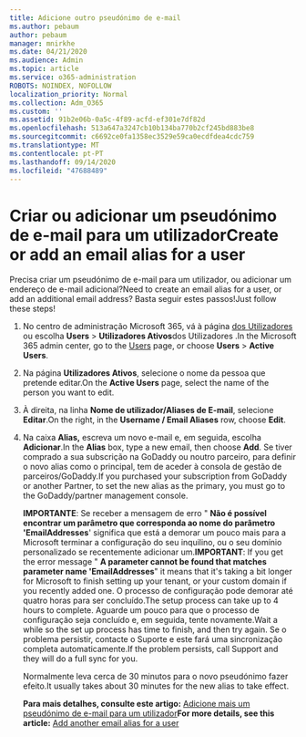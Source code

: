 ```yaml
---
title: Adicione outro pseudónimo de e-mail
ms.author: pebaum
author: pebaum
manager: mnirkhe
ms.date: 04/21/2020
ms.audience: Admin
ms.topic: article
ms.service: o365-administration
ROBOTS: NOINDEX, NOFOLLOW
localization_priority: Normal
ms.collection: Adm_O365
ms.custom: ''
ms.assetid: 91b2e06b-0a5c-4f89-acfd-ef301e7df82d
ms.openlocfilehash: 513a647a3247cb10b134ba770b2cf245bd883be8
ms.sourcegitcommit: c6692ce0fa1358ec3529e59ca0ecdfdea4cdc759
ms.translationtype: MT
ms.contentlocale: pt-PT
ms.lasthandoff: 09/14/2020
ms.locfileid: "47688489"
---
```

# <a name="create-or-add-an-email-alias-for-a-user"></a><span data-ttu-id="803ab-102">Criar ou adicionar um pseudónimo de e-mail para um utilizador</span><span class="sxs-lookup"><span data-stu-id="803ab-102">Create or add an email alias for a user</span></span>

<span data-ttu-id="803ab-103">Precisa criar um pseudónimo de e-mail para um utilizador, ou adicionar um endereço de e-mail adicional?</span><span class="sxs-lookup"><span data-stu-id="803ab-103">Need to create an email alias for a user, or add an additional email address?</span></span> <span data-ttu-id="803ab-104">Basta seguir estes passos!</span><span class="sxs-lookup"><span data-stu-id="803ab-104">Just follow these steps!</span></span>
  
1. <span data-ttu-id="803ab-105">No centro de administração Microsoft 365, vá à página [dos Utilizadores](https://go.microsoft.com/fwlink/p/?linkid=834822) ou escolha **Users** \> **Utilizadores Ativos**dos Utilizadores .</span><span class="sxs-lookup"><span data-stu-id="803ab-105">In the Microsoft 365 admin center, go to the [Users](https://go.microsoft.com/fwlink/p/?linkid=834822) page, or choose **Users** \> **Active Users**.</span></span>
    
2. <span data-ttu-id="803ab-106">Na página **Utilizadores Ativos**, selecione o nome da pessoa que pretende editar.</span><span class="sxs-lookup"><span data-stu-id="803ab-106">On the **Active Users** page, select the name of the person you want to edit.</span></span> 
    
3. <span data-ttu-id="803ab-107">À direita, na linha **Nome de utilizador/Aliases de E-mail**, selecione **Editar**.</span><span class="sxs-lookup"><span data-stu-id="803ab-107">On the right, in the **Username / Email Aliases** row, choose **Edit**.</span></span>
    
4. <span data-ttu-id="803ab-108">Na caixa **Alias,** escreva um novo e-mail e, em seguida, escolha **Adicionar**.</span><span class="sxs-lookup"><span data-stu-id="803ab-108">In the **Alias** box, type a new email, then choose **Add**.</span></span> <span data-ttu-id="803ab-109">Se tiver comprado a sua subscrição na GoDaddy ou noutro parceiro, para definir o novo alias como o principal, tem de aceder à consola de gestão de parceiros/GoDaddy.</span><span class="sxs-lookup"><span data-stu-id="803ab-109">If you purchased your subscription from GoDaddy or another Partner, to set the new alias as the primary, you must go to the GoDaddy/partner management console.</span></span> 
    
    <span data-ttu-id="803ab-110">**IMPORTANTE**: Se receber a mensagem de erro " **Não é possível encontrar um parâmetro que corresponda ao nome do parâmetro 'EmailAddresses**' significa que está a demorar um pouco mais para a Microsoft terminar a configuração do seu inquilino, ou o seu domínio personalizado se recentemente adicionar um.</span><span class="sxs-lookup"><span data-stu-id="803ab-110">**IMPORTANT**: If you get the error message " **A parameter cannot be found that matches parameter name 'EmailAddresses**" it means that it's taking a bit longer for Microsoft to finish setting up your tenant, or your custom domain if you recently added one.</span></span> <span data-ttu-id="803ab-111">O processo de configuração pode demorar até quatro horas para ser concluído.</span><span class="sxs-lookup"><span data-stu-id="803ab-111">The setup process can take up to 4 hours to complete.</span></span> <span data-ttu-id="803ab-112">Aguarde um pouco para que o processo de configuração seja concluído e, em seguida, tente novamente.</span><span class="sxs-lookup"><span data-stu-id="803ab-112">Wait a while so the set up process has time to finish, and then try again.</span></span> <span data-ttu-id="803ab-113">Se o problema persistir, contacte o Suporte e este fará uma sincronização completa automaticamente.</span><span class="sxs-lookup"><span data-stu-id="803ab-113">If the problem persists, call Support and they will do a full sync for you.</span></span>
    
    <span data-ttu-id="803ab-114">Normalmente leva cerca de 30 minutos para o novo pseudónimo fazer efeito.</span><span class="sxs-lookup"><span data-stu-id="803ab-114">It usually takes about 30 minutes for the new alias to take effect.</span></span>
    
    <span data-ttu-id="803ab-115">**Para mais detalhes, consulte este artigo:** [Adicione mais um pseudónimo de e-mail para um utilizador](https://docs.microsoft.com/microsoft-365/admin/email/add-another-email-alias-for-a-user)</span><span class="sxs-lookup"><span data-stu-id="803ab-115">**For more details, see this article:** [Add another email alias for a user](https://docs.microsoft.com/microsoft-365/admin/email/add-another-email-alias-for-a-user)</span></span>
    

